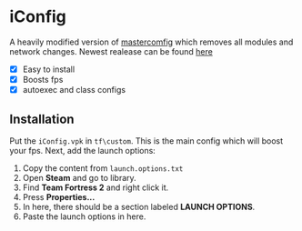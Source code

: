 # iConfig
A heavily modified version of [mastercomfig](https://mastercomfig.com/) which removes all modules and network changes.
Newest realease can be found [here](https://github.com/tf2iMicro/iConfig/releases)
- [x] Easy to install
- [x] Boosts fps
- [x] autoexec and class configs
## Installation
Put the `iConfig.vpk` in `tf\custom`. This is the main config which will boost your fps.
Next, add the launch options:
1. Copy the content from `launch.options.txt`
2. Open **Steam** and go to library.
3. Find **Team Fortress 2** and right click it.
4. Press **Properties...**
5. In here, there should be a section labeled **LAUNCH OPTIONS**.
6. Paste the launch options in here.
